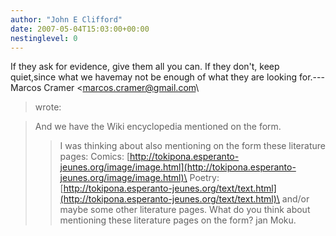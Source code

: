 ```yaml
---
author: "John E Clifford"
date: 2007-05-04T15:03:00+00:00
nestinglevel: 0
---
```

If they ask for evidence, give them all you can. If they don't, keep quiet,since what we havemay not be enough of what they are looking for.---
 Marcos Cramer <[marcos.cramer@gmail.com](mailto://marcos.cramer@gmail.com)\
> wrote:

> And we have the Wiki encyclopedia mentioned on the form.
>> I was thinking about also mentioning on the form these literature pages:
>> Comics: [http://tokipona.esperanto-jeunes.org/image/image.html](http://tokipona.esperanto-jeunes.org/image/image.html)\
> Poetry: [http://tokipona.esperanto-jeunes.org/text/text.html](http://tokipona.esperanto-jeunes.org/text/text.html)\
>> and/or maybe some other literature pages.
>> What do you think about mentioning these literature pages on the form?
>> jan Moku.
>